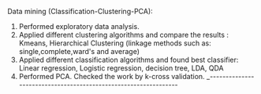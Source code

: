Data mining (Classification-Clustering-PCA):
1. Performed exploratory data analysis.
2. Applied different clustering algorithms and compare the results : Kmeans, Hierarchical Clustering (linkage methods such as: single,complete,ward's and average)
3. Applied different classification algorithms and found best classifier: Linear regression, Logistic regression, decision tree, LDA, QDA
4. Performed PCA.
Checked the work by k-cross validation.
_----------------------------------------------------------------
